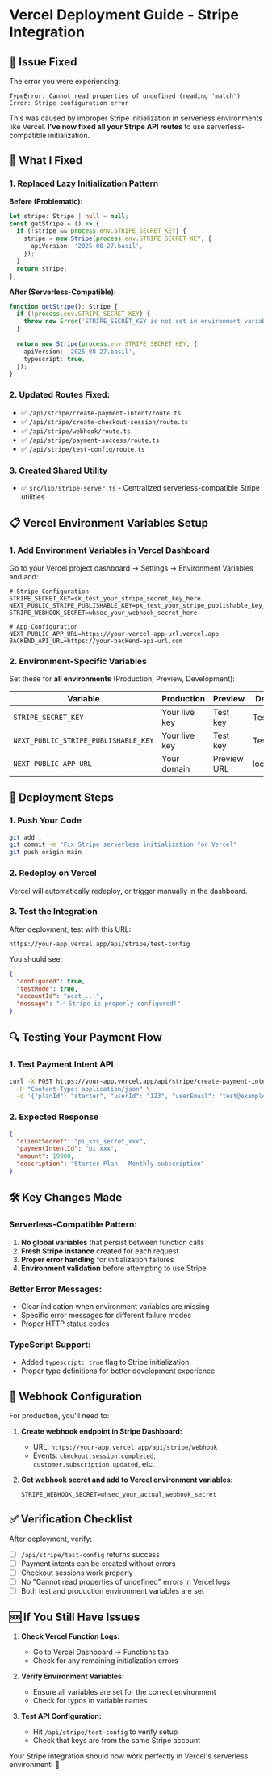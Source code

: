 # Vercel Deployment Guide - Stripe Integration

## 🚨 Issue Fixed

The error you were experiencing:
```
TypeError: Cannot read properties of undefined (reading 'match')
Error: Stripe configuration error
```

This was caused by improper Stripe initialization in serverless environments like Vercel. **I've now fixed all your Stripe API routes** to use serverless-compatible initialization.

## 🔧 What I Fixed

### 1. **Replaced Lazy Initialization Pattern**
**Before (Problematic):**
```typescript
let stripe: Stripe | null = null;
const getStripe = () => {
  if (!stripe && process.env.STRIPE_SECRET_KEY) {
    stripe = new Stripe(process.env.STRIPE_SECRET_KEY, {
      apiVersion: '2025-08-27.basil',
    });
  }
  return stripe;
};
```

**After (Serverless-Compatible):**
```typescript
function getStripe(): Stripe {
  if (!process.env.STRIPE_SECRET_KEY) {
    throw new Error('STRIPE_SECRET_KEY is not set in environment variables');
  }
  
  return new Stripe(process.env.STRIPE_SECRET_KEY, {
    apiVersion: '2025-08-27.basil',
    typescript: true,
  });
}
```

### 2. **Updated Routes Fixed:**
- ✅ `/api/stripe/create-payment-intent/route.ts`
- ✅ `/api/stripe/create-checkout-session/route.ts`
- ✅ `/api/stripe/webhook/route.ts`
- ✅ `/api/stripe/payment-success/route.ts`
- ✅ `/api/stripe/test-config/route.ts`

### 3. **Created Shared Utility**
- ✅ `src/lib/stripe-server.ts` - Centralized serverless-compatible Stripe utilities

## 📋 Vercel Environment Variables Setup

### 1. **Add Environment Variables in Vercel Dashboard**

Go to your Vercel project dashboard → Settings → Environment Variables and add:

```env
# Stripe Configuration
STRIPE_SECRET_KEY=sk_test_your_stripe_secret_key_here
NEXT_PUBLIC_STRIPE_PUBLISHABLE_KEY=pk_test_your_stripe_publishable_key_here
STRIPE_WEBHOOK_SECRET=whsec_your_webhook_secret_here

# App Configuration
NEXT_PUBLIC_APP_URL=https://your-vercel-app-url.vercel.app
BACKEND_API_URL=https://your-backend-api-url.com
```

### 2. **Environment-Specific Variables**
Set these for **all environments** (Production, Preview, Development):

| Variable | Production | Preview | Development |
|----------|------------|---------|-------------|
| `STRIPE_SECRET_KEY` | Your live key | Test key | Test key |
| `NEXT_PUBLIC_STRIPE_PUBLISHABLE_KEY` | Your live key | Test key | Test key |
| `NEXT_PUBLIC_APP_URL` | Your domain | Preview URL | localhost:3000 |

## 🚀 Deployment Steps

### 1. **Push Your Code**
```bash
git add .
git commit -m "Fix Stripe serverless initialization for Vercel"
git push origin main
```

### 2. **Redeploy on Vercel**
Vercel will automatically redeploy, or trigger manually in the dashboard.

### 3. **Test the Integration**
After deployment, test with this URL:
```
https://your-app.vercel.app/api/stripe/test-config
```

You should see:
```json
{
  "configured": true,
  "testMode": true,
  "accountId": "acct_...",
  "message": "✅ Stripe is properly configured!"
}
```

## 🔍 Testing Your Payment Flow

### 1. **Test Payment Intent API**
```bash
curl -X POST https://your-app.vercel.app/api/stripe/create-payment-intent \
  -H "Content-Type: application/json" \
  -d '{"planId": "starter", "userId": "123", "userEmail": "test@example.com"}'
```

### 2. **Expected Response**
```json
{
  "clientSecret": "pi_xxx_secret_xxx",
  "paymentIntentId": "pi_xxx",
  "amount": 19900,
  "description": "Starter Plan - Monthly subscription"
}
```

## 🛠 Key Changes Made

### **Serverless-Compatible Pattern:**
1. **No global variables** that persist between function calls
2. **Fresh Stripe instance** created for each request
3. **Proper error handling** for initialization failures
4. **Environment validation** before attempting to use Stripe

### **Better Error Messages:**
- Clear indication when environment variables are missing
- Specific error messages for different failure modes
- Proper HTTP status codes

### **TypeScript Support:**
- Added `typescript: true` flag to Stripe initialization
- Proper type definitions for better development experience

## 🔄 Webhook Configuration

For production, you'll need to:

1. **Create webhook endpoint in Stripe Dashboard:**
   - URL: `https://your-app.vercel.app/api/stripe/webhook`
   - Events: `checkout.session.completed`, `customer.subscription.updated`, etc.

2. **Get webhook secret and add to Vercel environment variables:**
   ```env
   STRIPE_WEBHOOK_SECRET=whsec_your_actual_webhook_secret
   ```

## ✅ Verification Checklist

After deployment, verify:

- [ ] `/api/stripe/test-config` returns success
- [ ] Payment intents can be created without errors
- [ ] Checkout sessions work properly
- [ ] No "Cannot read properties of undefined" errors in Vercel logs
- [ ] Both test and production environment variables are set

## 🆘 If You Still Have Issues

1. **Check Vercel Function Logs:**
   - Go to Vercel Dashboard → Functions tab
   - Check for any remaining initialization errors

2. **Verify Environment Variables:**
   - Ensure all variables are set for the correct environment
   - Check for typos in variable names

3. **Test API Configuration:**
   - Hit `/api/stripe/test-config` to verify setup
   - Check that keys are from the same Stripe account

Your Stripe integration should now work perfectly in Vercel's serverless environment! 🎉
